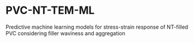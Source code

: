 # PVC-NT-TEM-ML
Predictive machine learning models for stress-strain response of NT-filled PVC considering filler waviness and aggregation
